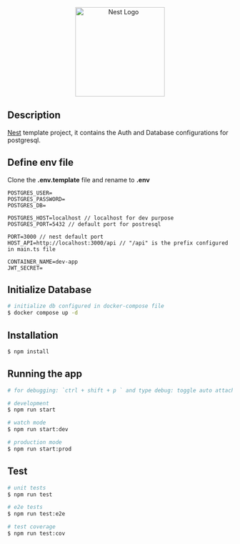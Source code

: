<p align="center">
  <a href="http://nestjs.com/" target="blank"><img src="https://nestjs.com/img/logo-small.svg" width="200" alt="Nest Logo" /></a>
</p>

## Description

[Nest](https://github.com/nestjs/nest) template project, it contains the Auth and Database configurations for postgresql.

## Define env file

Clone the **.env.template** file and rename to **.env**

```
POSTGRES_USER=
POSTGRES_PASSWORD=
POSTGRES_DB=

POSTGRES_HOST=localhost // localhost for dev purpose
POSTGRES_PORT=5432 // default port for postresql

PORT=3000 // nest default port
HOST_API=http://localhost:3000/api // "/api" is the prefix configured in main.ts file

CONTAINER_NAME=dev-app
JWT_SECRET=
```

## Initialize Database

```bash
# initialize db configured in docker-compose file
$ docker compose up -d
```

## Installation

```bash
$ npm install
```

## Running the app

```bash
# for debugging: `ctrl + shift + p ` and type debug: toggle auto attach

# development
$ npm run start

# watch mode
$ npm run start:dev

# production mode
$ npm run start:prod
```

## Test

```bash
# unit tests
$ npm run test

# e2e tests
$ npm run test:e2e

# test coverage
$ npm run test:cov
```
